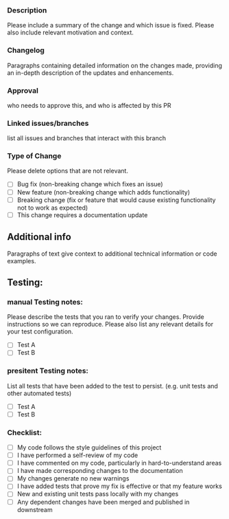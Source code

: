 ### Description
Please include a summary of the change and which issue is fixed. Please also include relevant motivation and context.

### Changelog
Paragraphs containing detailed information on the changes made, providing an in-depth description of the updates and enhancements.

### Approval
who needs to approve this, and who is affected by this PR

### Linked issues/branches 
list all issues and branches that interact with this branch

### Type of Change
Please delete options that are not relevant.

- [ ] Bug fix (non-breaking change which fixes an issue)
- [ ] New feature (non-breaking change which adds functionality)
- [ ] Breaking change (fix or feature that would cause existing functionality not to work as expected)
- [ ] This change requires a documentation update

## Additional info
Paragraphs of text give context to additional technical information or code examples.

## Testing:

### manual Testing notes:
Please describe the tests that you ran to verify your changes. Provide instructions so we can reproduce. Please also list any relevant details for your test configuration.

- [ ] Test A
- [ ] Test B

### presitent Testing notes:
List all tests that have been added to the test to persist. (e.g. unit tests and other automated tests)

- [ ] Test A
- [ ] Test B

### Checklist:
- [ ] My code follows the style guidelines of this project
- [ ] I have performed a self-review of my code
- [ ] I have commented on my code, particularly in hard-to-understand areas
- [ ] I have made corresponding changes to the documentation
- [ ] My changes generate no new warnings
- [ ] I have added tests that prove my fix is effective or that my feature works
- [ ] New and existing unit tests pass locally with my changes
- [ ] Any dependent changes have been merged and published in downstream
